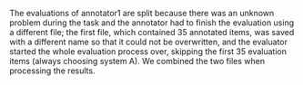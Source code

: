 The evaluations of annotator1 are split because there was an unknown problem during the task and the annotator had to finish the evaluation using a different file; the first file, which contained 35 annotated items, was saved with a different name so that it could not be overwritten, and the evaluator started the whole evaluation process over, skipping the first 35 evaluation items (always choosing system A). We combined the two files when processing the results.
